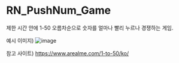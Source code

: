 # RN_PushNum_Game
제한 시간 안에 1-50 오름차순으로 숫자를 얼마나 빨리 누르나 경쟁하는 게임.


예시 이미지) ![image](https://github.com/HojinLim/RN_PushNum_Game/assets/69897998/9b078f7f-009a-4bf9-b3ce-b8352a286848)

참고 사이트) https://www.arealme.com/1-to-50/ko/ 
